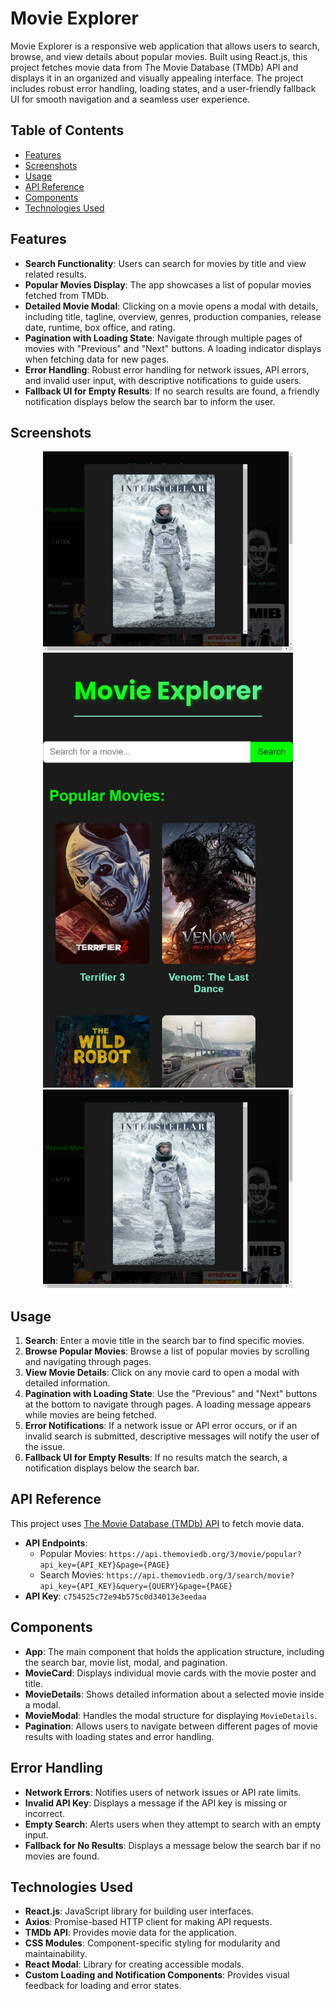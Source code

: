 # Movie Explorer

Movie Explorer is a responsive web application that allows users to search, browse, and view details about popular movies. Built using React.js, this project fetches movie data from The Movie Database (TMDb) API and displays it in an organized and visually appealing interface. The project includes robust error handling, loading states, and a user-friendly fallback UI for smooth navigation and a seamless user experience.

## Table of Contents
- [Features](#features)
- [Screenshots](#screenshots)
- [Usage](#usage)
- [API Reference](#api-reference)
- [Components](#components)
- [Technologies Used](#technologies-used)

## Features

- **Search Functionality**: Users can search for movies by title and view related results.
- **Popular Movies Display**: The app showcases a list of popular movies fetched from TMDb.
- **Detailed Movie Modal**: Clicking on a movie opens a modal with details, including title, tagline, overview, genres, production companies, release date, runtime, box office, and rating.
- **Pagination with Loading State**: Navigate through multiple pages of movies with "Previous" and "Next" buttons. A loading indicator displays when fetching data for new pages.
- **Error Handling**: Robust error handling for network issues, API errors, and invalid user input, with descriptive notifications to guide users.
- **Fallback UI for Empty Results**: If no search results are found, a friendly notification displays below the search bar to inform the user.
  
## Screenshots

<p align="center">
  <img src="./screenshots/Movie Explorer Web Modal View.png" alt="Web View" width="400">
  <img src="./screenshots/Movie Explorer Mobile View.png" alt="Mobile View" width="400">
  <img src="./screenshots/Movie Explorer Web Modal View.png" alt="Movie Modal" width="400">
</p>

## Usage

1. **Search**: Enter a movie title in the search bar to find specific movies.
2. **Browse Popular Movies**: Browse a list of popular movies by scrolling and navigating through pages.
3. **View Movie Details**: Click on any movie card to open a modal with detailed information.
4. **Pagination with Loading State**: Use the "Previous" and "Next" buttons at the bottom to navigate through pages. A loading message appears while movies are being fetched.
5. **Error Notifications**: If a network issue or API error occurs, or if an invalid search is submitted, descriptive messages will notify the user of the issue.
6. **Fallback UI for Empty Results**: If no results match the search, a notification displays below the search bar.

## API Reference

This project uses [The Movie Database (TMDb) API](https://www.themoviedb.org/documentation/api) to fetch movie data.

- **API Endpoints**: 
  - Popular Movies: `https://api.themoviedb.org/3/movie/popular?api_key={API_KEY}&page={PAGE}`
  - Search Movies: `https://api.themoviedb.org/3/search/movie?api_key={API_KEY}&query={QUERY}&page={PAGE}`
- **API Key**: `c754525c72e94b575c0d34013e3eedaa`

## Components

- **App**: The main component that holds the application structure, including the search bar, movie list, modal, and pagination.
- **MovieCard**: Displays individual movie cards with the movie poster and title.
- **MovieDetails**: Shows detailed information about a selected movie inside a modal.
- **MovieModal**: Handles the modal structure for displaying `MovieDetails`.
- **Pagination**: Allows users to navigate between different pages of movie results with loading states and error handling.

## Error Handling

- **Network Errors**: Notifies users of network issues or API rate limits.
- **Invalid API Key**: Displays a message if the API key is missing or incorrect.
- **Empty Search**: Alerts users when they attempt to search with an empty input.
- **Fallback for No Results**: Displays a message below the search bar if no movies are found.

## Technologies Used

- **React.js**: JavaScript library for building user interfaces.
- **Axios**: Promise-based HTTP client for making API requests.
- **TMDb API**: Provides movie data for the application.
- **CSS Modules**: Component-specific styling for modularity and maintainability.
- **React Modal**: Library for creating accessible modals.
- **Custom Loading and Notification Components**: Provides visual feedback for loading and error states.
